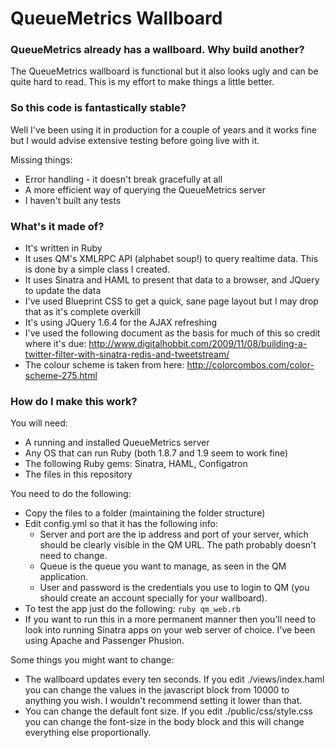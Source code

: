 # QueueMetrics Wallboard

### QueueMetrics already has a wallboard.  Why build another?

The QueueMetrics wallboard is functional but it also looks ugly and can be quite hard to read. This is my effort to make things a little better.

### So this code is fantastically stable?  

Well I've been using it in production for a couple of years and it works fine but I would advise extensive testing before going live with it.

Missing things:

* Error handling - it doesn't break gracefully at all
* A more efficient way of querying the QueueMetrics server
* I haven't built any tests

### What's it made of?

* It's written in Ruby
* It uses QM's XMLRPC API (alphabet soup!) to query realtime data.  This is done by a simple class I created.  
* It uses Sinatra and HAML to present that data to a browser, and JQuery to update the data
* I've used Blueprint CSS to get a quick, sane page layout but I may drop that as it's 
  complete overkill
* It's using JQuery 1.6.4 for the AJAX refreshing 
* I've used the following document as the basis for much of this so credit where it's due: 
  http://www.digitalhobbit.com/2009/11/08/building-a-twitter-filter-with-sinatra-redis-and-tweetstream/
* The colour scheme is taken from here:
  http://colorcombos.com/color-scheme-275.html

### How do I make this work?

You will need:

* A running and installed QueueMetrics server 
* Any OS that can run Ruby (both 1.8.7 and 1.9 seem to work fine)
* The following Ruby gems: Sinatra, HAML, Configatron
* The files in this repository 

You need to do the following:

* Copy the files to a folder (maintaining the folder structure)
* Edit config.yml so that it has the following info: 
   * Server and port are the ip address and port of your server, which should be clearly visible in the QM URL.  The path probably doesn't need to change.  
   * Queue is the queue you want to manage, as seen in the QM application.  
   * User and password is the credentials you use to login to QM (you should create an account specially for your wallboard).
* To test the app just do the following: `ruby qm_web.rb`
* If you want to run this in a more permanent manner then you'll need to look into running Sinatra apps on your web server of choice. I've been using Apache and Passenger Phusion. 

Some things you might want to change:

* The wallboard updates every ten seconds.  If you edit ./views/index.haml you can change the values in the javascript block from 10000 to anything you wish.  I wouldn't recommend setting it lower than that.
* You can change the default font size.  If you edit ./public/css/style.css you can change the font-size in the body block and this will change everything else proportionally.

